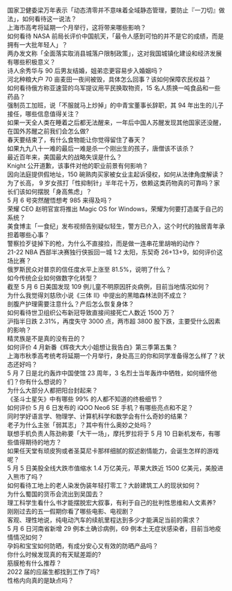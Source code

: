 国家卫健委梁万年表示「动态清零并不意味着全域静态管理，要防止『一刀切』做法」，如何看待这一说法？  
上海市高考将延期一个月举行，这将带来哪些影响？  
如何看待 NASA 前局长评价中国航天，「最令人感到可怕的并不是它的成绩，而是拥有一大批年轻人」？  
两办发文称「全面落实取消县城落户限制政策」，这对我国城镇化建设和经济发展有哪些积极意义？  
诗人余秀华与 90 后男友结婚，姐弟恋更容易步入婚姻吗？  
河北种粮大户 70 亩麦田一夜间被毁，具体怎么回事？该如何保障农民权益？  
如何看待俄方称亚速营的乌军提议用平民换取物资，15 名人质换一吨食品和一些药品？  
强制员工加班，说「不服就马上炒掉」的中青宝董事长辞职，其 94 年出生的儿子接任，哪些信息值得关注？  
如果一天全人类在睡着之后都无法醒来，一年后中国人苏醒发现其他国家还没醒，在国外苏醒之前我们会怎么做?  
春天要结束了，有什么食物能让你觉得留住了春天？  
如果九九八十一难的最后一难是杀一个刚出生的孩子，唐僧该不该杀？  
最近百年来，美国最大的战略失误是什么？  
Knight 公开道歉，该事件对他的职业前景有何影响？  
因向法庭提供假地址，150 碗熟肉买家被女业主起诉侵权，如何从法律角度解读？  
为了长高， 9 岁女孩打「性抑制针」半年花十万，依赖这类药物真的可靠吗？家长们该如何摆脱「身高焦虑」？  
5 月 6 号突然醒悟想考 985 来得及吗？  
荣耀 CEO 赵明官宣将推出 Magic OS for Windows，荣耀为何要打造属于自己的系统？  
美食博主「一食纪」发布视频告别疑似轻生，警方已介入，这个时代的独居青年承担着哪些心事？  
警察捡歹徒掉下的枪，为什么不直接捡，而是做一连串花里胡哨的动作？  
21-22 NBA 西部半决赛独行侠扳回一城 1:2 太阳，东契奇 26+13+9，如何评价这场比赛？  
俄罗斯民众对普京的信任度水平上涨至 81.5%，说明了什么？  
如今传统企业如何做数字化转型？  
截至 5 月 6 日美国发现 109 例儿童不明原因肝炎病例，目前当地情况如何？  
为什么我觉得刘慈欣小说《三体 II》中提出的黑暗森林法则不成立？  
剖腹产护理需要注意什么？产后怎么恢复身体？  
如何看待世卫组织公布新冠导致直接间接死亡人数近 1500 万？  
沪指半日跌 2.31%，再度失守 3000 点，两市超 3800 股下跌，主要受什么因素的影响？  
精灵族是不是真的没有丑的？  
如何评价 4 月新番《辉夜大大小姐想让我告白》第三季第五集？  
上海市秋季高考统考将延期一个月举行，身处高三的你和同学准备得怎么样了？状态还好吗？  
5 月 7 日是北约轰炸中国使馆 23 周年，3 名烈士当年轰炸中牺牲，如何缅怀他们？你有什么想说的？  
为什么大部分人都把阳台封起来？  
《圣斗士星矢》中有哪些 99% 的人都不知道的终极细节？  
如何评价 5 月 6 日发布的 iQOO Neo6 SE 手机？有哪些亮点和不足？  
同时学好语言学、物理学、计算机科学和数学会有什么奇妙的结果？  
老子为什么主张「弱其志」？其中有什么奥妙之处吗？  
联想手机负责人陈劲称要「大干一场」，摩托罗拉将于 5 月 10 日新机发布，有哪些值得期待的地方？  
如果任天堂有顽皮狗或者圣莫尼卡那样细腻的叙述剧情能力，会诞生怎样的游戏呢？  
5 月 5 日美股全线大跌市值缩水 1.4 万亿美元，苹果大跌近 1500 亿美元，美股进入熊市了吗？  
如何看待工地上的老人染发伪装年轻打零工？大龄建筑工人的现状如何？  
为什么蜀国的货币会流出到吴国去？  
理工科学生看什么书才能摆脱宏大叙事，有利于自己的批判性思维和人文素养?  
刚刚过去的五一假期你看了哪些电影、电视剧？  
客观、理性地说，纯电动汽车的续航里程达到多少才能满足当前的需求？  
5 月 6 日河南省新增 29 例本土确诊病例，69 例本土无症状感染者，目前当地疫情情况如何？  
孕妈和宝宝如何防晒，有成分安心又有效的防晒产品吗？  
你什么时候发现真的有天赋差距的?  
筋膜枪有什么推荐？  
2022 届的应届生都找到工作了吗?  
性格内向真的是缺点吗？  
